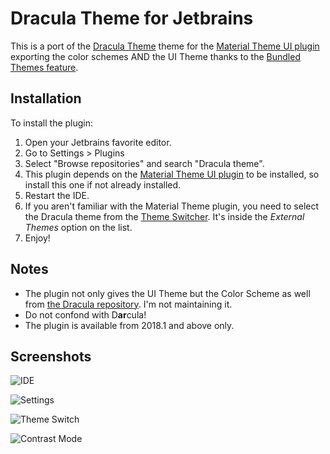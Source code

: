 # Dracula Theme for Jetbrains

This is a port of the [Dracula Theme](http://www.draculatheme.com) theme for the [Material Theme UI plugin](https://github.com/ChrisRM/material-theme-jetbrains)
exporting the color schemes AND the UI Theme thanks to the [Bundled Themes feature](http://www.material-theme.com/docs/configuration/settings/#bundled-themes).

## Installation

To install the plugin:
1. Open your Jetbrains favorite editor.
2. Go to Settings > Plugins
3. Select "Browse repositories" and search "Dracula theme".
4. This plugin depends on the [Material Theme UI plugin](https://github.com/ChrisRM/material-theme-jetbrains) to be installed, so install this one if not already installed.
5. Restart the IDE.
6. If you aren't familiar with the Material Theme plugin, you need to select the Dracula theme from the [Theme Switcher](http://www.material-theme.com/docs/configuration/settings/#theme-switcher).
It's inside the _External Themes_ option on the list.
7. Enjoy!

## Notes
- The plugin not only gives the UI Theme but the Color Scheme as well from [the Dracula repository](https://github.com/dracula/jetbrains/tree/624c7a4210b542feeeb04ee1f7bcad8e1b6f00dd). I'm not maintaining it.
- Do not confond with D**ar**cula!
- The plugin is available from 2018.1 and above only.

## Screenshots

![IDE](https://i.imgur.com/0Pi05vE.png)

![Settings](https://i.imgur.com/W6fXR8B.png)

![Theme Switch](https://i.imgur.com/y79BlpQ.png)

![Contrast Mode](https://i.imgur.com/l1MduR8.png)
